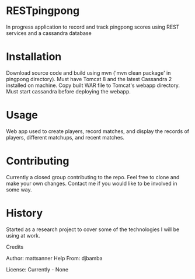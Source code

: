 # RESTpingpong
In progress application to record and track pingpong scores using REST services and a cassandra database

# Installation

Download source code and build using mvn ('mvn clean package' in pingpong directory).
Must have Tomcat 8 and the latest Cassandra 2 installed on machine.
Copy built WAR file to Tomcat's webapp directory.
Must start cassandra before deploying the webapp.

# Usage

Web app used to create players, record matches, and display the records of players, different matchups, and recent matches.

# Contributing

Currently a closed group contributing to the repo. Feel free to clone and make your own changes.
Contact me if you would like to be involved in some way.

# History

Started as a research project to cover some of the technologies I will be using at work.

Credits

Author: mattsanner
Help From: djbamba

License:
Currently - None

